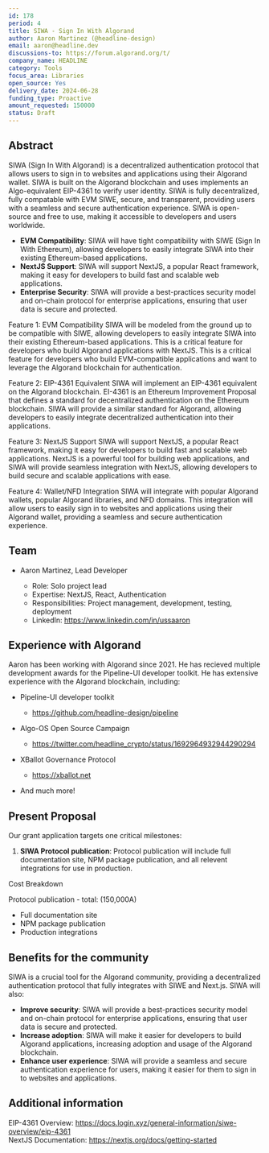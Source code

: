 ```yaml
---
id: 178
period: 4
title: SIWA - Sign In With Algorand
author: Aaron Martinez (@headline-design)
email: aaron@headline.dev
discussions-to: https://forum.algorand.org/t/
company_name: HEADLINE
category: Tools
focus_area: Libraries
open_source: Yes
delivery_date: 2024-06-28
funding_type: Proactive
amount_requested: 150000
status: Draft
---
```


## Abstract

SIWA (Sign In With Algorand) is a decentralized authentication protocol that allows users to sign in to websites and applications using their Algorand wallet. SIWA is built on the Algorand blockchain and uses implements an Algo-equivalent EIP-4361 to verify user identity. SIWA is fully decentralized, fully compatable with EVM SIWE, secure, and transparent, providing users with a seamless and secure authentication experience. SIWA is open-source and free to use, making it accessible to developers and users worldwide.

- **EVM Compatibility**: SIWA will have tight compatibility with SIWE (Sign In With Ethereum), allowing developers to easily integrate SIWA into their existing Ethereum-based applications.
- **NextJS Support**: SIWA will support NextJS, a popular React framework, making it easy for developers to build fast and scalable web applications.
- **Enterprise Security**: SIWA will provide a best-practices security model and on-chain protocol for enterprise applications, ensuring that user data is secure and protected.

Feature 1: EVM Compatibility
SIWA will be modeled from the ground up to be compatible with SIWE, allowing developers to easily integrate SIWA into their existing Ethereum-based applications. This is a critical feature for developers who build Algorand applications with NextJS. This is a critical feature for developers who build EVM-compatible applications and want to leverage the Algorand blockchain for authentication.

Feature 2: EIP-4361 Equivalent
SIWA will implement an EIP-4361 equivalent on the Algorand blockchain. EI-4361 is an Ethereum Improvement Proposal that defines a standard for decentralized authentication on the Ethereum blockchain. SIWA will provide a similar standard for Algorand, allowing developers to easily integrate decentralized authentication into their applications.

Feature 3: NextJS Support
SIWA will support NextJS, a popular React framework, making it easy for developers to build fast and scalable web applications. NextJS is a powerful tool for building web applications, and SIWA will provide seamless integration with NextJS, allowing developers to build secure and scalable applications with ease.

Feature 4: Wallet/NFD Integration
SIWA will integrate with popular Algorand wallets, popular Algorand libraries, and NFD domains. This integration will allow users to easily sign in to websites and applications using their Algorand wallet, providing a seamless and secure authentication experience.

## Team

- Aaron Martinez, Lead Developer

  - Role: Solo project lead
  - Expertise: NextJS, React, Authentication
  - Responsibilities: Project management, development, testing, deployment
  - LinkedIn: https://www.linkedin.com/in/ussaaron

## Experience with Algorand

Aaron has been working with Algorand since 2021. He has recieved multiple development awards for the Pipeline-UI developer toolkit. He has extensive experience with the Algorand blockchain, including:

- Pipeline-UI developer toolkit
  - https://github.com/headline-design/pipeline

- Algo-OS Open Source Campaign
  - https://twitter.com/headline_crypto/status/1692964932944290294

- XBallot Governance Protocol
  - https://xballot.net

- And much more!

## Present Proposal

Our grant application targets one critical milestones:

1. **SIWA Protocol publication**: Protocol publication will include full documentation site, NPM package publication, and all relevent integrations for use in production.

Cost Breakdown

Protocol publication - total: (150,000A)

- Full documentation site
- NPM package publication
- Production integrations

## Benefits for the community

SIWA is a crucial tool for the Algorand community, providing a decentralized authentication protocol that fully integrates with SIWE and Next.js. SIWA will also:

- **Improve security**: SIWA will provide a best-practices security model and on-chain protocol for enterprise applications, ensuring that user data is secure and protected.
- **Increase adoption**: SIWA will make it easier for developers to build Algorand applications, increasing adoption and usage of the Algorand blockchain.
- **Enhance user experience**: SIWA will provide a seamless and secure authentication experience for users, making it easier for them to sign in to websites and applications.

## Additional information

EIP-4361 Overview: https://docs.login.xyz/general-information/siwe-overview/eip-4361<br>
NextJS Documentation: https://nextjs.org/docs/getting-started<br>
